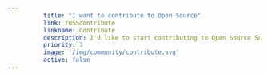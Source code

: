 ```yaml
---
          title: "I want to contribute to Open Source"
          link: /OSScontribute
          linkname: Contribute
          description: I'd like to start contributing to Open Source Software.
          priority: 3
          image: '/img/community/contribute.svg'
          active: false
---
```

